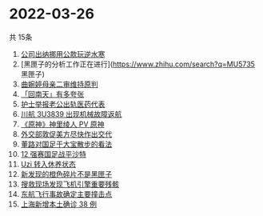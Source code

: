# 2022-03-26
  共 15条

  <!-- BEGIN -->
  <!-- 最后更新时间:Sat Mar 26 2022 06:14:19 GMT+0000 (Coordinated Universal Time) -->
  1. [公司出纳挪用公款玩逆水寒](https://www.zhihu.com/search?q=逆水寒)
1. [黑匣子的分析工作正在进行](https://www.zhihu.com/search?q=MU5735 黑匣子)
1. [曲婉婷母亲二审维持原判](https://www.zhihu.com/search?q=曲婉婷)
1. [「回南天」有多夸张](https://www.zhihu.com/search?q=回南天)
1. [护士举报老公出轨医药代表](https://www.zhihu.com/search?q=护士举报老公出轨)
1. [川航 3U3839 出现机械故障返航](https://www.zhihu.com/search?q=四川航空)
1. [《原神》神里绫人 PV 原神](https://www.zhihu.com/search?q=原神)
1. [外交部敦促美方尽快作出交代](https://www.zhihu.com/search?q=美方涉乌生物实验室)
1. [董路对国足于大宝散步的看法](https://www.zhihu.com/search?q=董路)
1. [12 强赛国足战平沙特](https://www.zhihu.com/search?q=国足)
1. [Uzi 转入休养状态](https://www.zhihu.com/search?q=uzi)
1. [新发现的橙色碎片不是黑匣子](https://www.zhihu.com/search?q=黑匣子)
1. [搜救现场发现飞机引擎重要残骸](https://www.zhihu.com/search?q=发现飞机残骸)
1. [东航飞行事故确定主要撞击点](https://www.zhihu.com/search?q=确定坠机事故主要撞击点)
1. [上海新增本土确诊 38 例](https://www.zhihu.com/search?q=上海新增)
  <!-- END -->
  